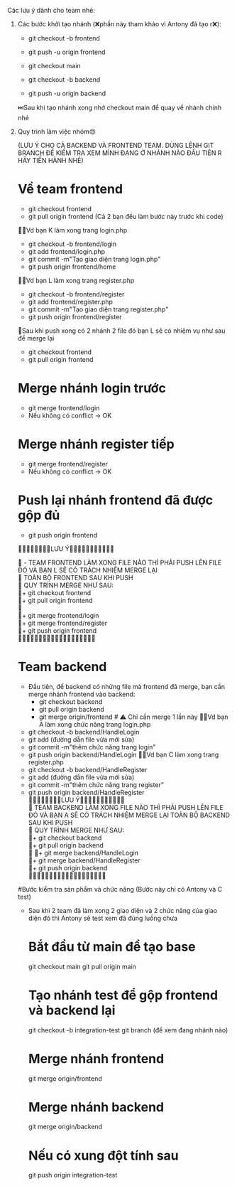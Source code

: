 Các lưu ý dành cho team nhé: 
1. Các bước khởi tạo nhánh (❌phần này tham khảo vì Antony đã tạo r❌):
   - git checkout -b frontend
   - git push -u origin frontend
   
   - git checkout main
     
   - git checkout -b backend
   - git push -u origin backend
     
   ⏭️Sau khi tạo nhánh xong nhớ checkout main để quay về nhánh chính nhé




2. Quy trình làm việc nhóm😍
   
   (LƯU Ý CHO CẢ BACKEND VÀ FRONTEND TEAM. DÙNG LỆNH GIT BRANCH ĐỂ KIỂM TRA XEM MÌNH ĐANG Ở NHÁNH NÀO ĐẦU TIÊN R HÃY TIẾN HÀNH NHÉ)
   
   # Về team frontend
     + git checkout frontend
     + git pull origin frontend (Cả 2 bạn đều làm bước này trước khi code)
       
   🤦‍♂️Vd bạn K làm xong trang login.php
     + git checkout -b frontend/login
     + git add frontend/login.php
     + git commit -m"Tạo giao diện trang login.php"
     + git push origin frontend/home
       
   🤦‍♂️Vd bạn L làm xong trang register.php
     + git checkout -b frontend/register
     + git add frontend/register.php
     + git commit -m"Tạo giao diện trang register.php"
     + git push origin frontend/register
       
   🫡Sau khi push xong có 2 nhánh 2 file đó bạn L sẽ có nhiệm vụ như sau để merge lại
   
     + git checkout frontend
     + git pull origin frontend
     #  Merge nhánh login trước
     + git merge frontend/login
     + Nếu không có conflict → OK
     #  Merge nhánh register tiếp
     + git merge frontend/register
     + Nếu không có conflict → OK
     # Push lại nhánh frontend đã được gộp đủ
     + git push origin frontend
       
   📝📝📝📝📝📝📝📝LƯU Ý📝📝📝📝📝📝📝📝📝📝📝
   
   📝 - TEAM FRONTEND LÀM XONG FILE NÀO THÌ PHẢI PUSH LÊN FILE ĐÓ VÀ BẠN L SẼ CÓ TRÁCH NHIỆM MERGE LẠI  
   📝 TOÀN BỘ FRONTEND SAU KHI PUSH  
   📝 QUY TRÌNH MERGE NHƯ SAU:  
   📝+ git checkout frontend  
   📝+ git pull origin frontend  
   📝  
   📝+ git merge frontend/login   
   📝+ git merge frontend/register  
   📝+ git push origin frontend  
   📝📝📝📝📝📝📝📝📝📝📝📝📝📝📝📝📝📝📝  


    # Team backend
    - Đầu tiên, để backend có những file mà frontend đã merge, bạn cần merge nhánh frontend vào backend:
      + git checkout backend
      + git pull origin backend
      + git merge origin/frontend   # ⚠️ Chỉ cần merge 1 lần này
    🤦‍♂️Vd bạn A làm xong chức năng trang login.php
     + git checkout -b backend/HandleLogin
     + git add (đường dẫn file vừa mới sửa)
     + git commit -m"thêm chức năng trang login"
     + git push origin backend/HandleLogin
   🤦‍♂️Vd bạn C làm xong trang register.php
     + git checkout -b backend/HandleRegister
     + git add (đường dẫn file vừa mới sửa)
     + git commit -m"thêm chức năng trang register"
     + git push origin backend/HandleRegister  
   📝📝📝📝📝📝📝📝LƯU Ý📝📝📝📝📝📝📝📝📝📝📝  
   📝  TEAM BACKEND LÀM XONG FILE NÀO THÌ PHẢI PUSH LÊN FILE ĐÓ VÀ BẠN A SẼ CÓ TRÁCH NHIỆM MERGE LẠI TOÀN BỘ BACKEND SAU KHI PUSH  
   📝 QUY TRÌNH MERGE NHƯ SAU:  
   📝+ git checkout backend  
   📝+ git pull origin backend  
   📝
   📝+ git merge backend/HandleLogin  
   📝+ git merge backend/HandleRegister  
   📝+ git push origin backend  
   📝📝📝📝📝📝📝📝📝📝📝📝📝📝📝📝📝📝📝  

    #Bước kiểm tra sản phẩm và chức năng (Bước này chỉ có Antony và C test)
   - Sau khi 2 team đã làm xong 2 giao diện và 2 chức năng của giao diện đó thì Antony sẽ test xem đã đúng luồng chưa
     # Bắt đầu từ main để tạo base
        git checkout main
        git pull origin main
     # Tạo nhánh test để gộp frontend và backend lại 
        git checkout -b integration-test
        git branch (để xem đang nhánh nào)
     # Merge nhánh frontend
        git merge origin/frontend
     # Merge nhánh backend
        git merge origin/backend
     # Nếu có xung đột tính sau
        git push origin integration-test


       

   
   
